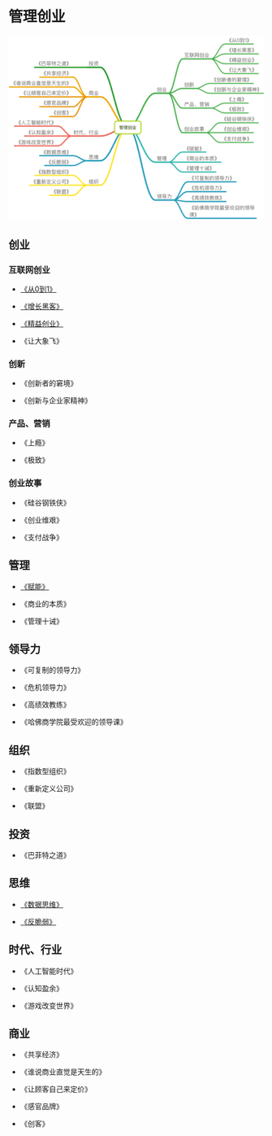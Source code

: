# 管理创业

![image](summary.png)

## 创业

### 互联网创业

- [《从0到1》](chuangye/cong0dao1/从0到1.md)

- [《增长黑客》](chuangye/增长黑客.md)

- [《精益创业》](chuangye/jingyichuangye/精益创业.md)

- 《让大象飞》

### 创新

- 《创新者的窘境》

- 《创新与企业家精神》

### 产品、营销

- 《上瘾》

- 《极致》

### 创业故事

- 《硅谷钢铁侠》

- 《创业维艰》

- 《支付战争》

## 管理

- [《赋能》](chuangye/funeng/赋能.md)

- 《商业的本质》

- 《管理十诫》

## 领导力

- 《可复制的领导力》

- 《危机领导力》

- 《高绩效教练》

- 《哈佛商学院最受欢迎的领导课》

## 组织

- 《指数型组织》

- 《重新定义公司》

- 《联盟》

## 投资

- 《巴菲特之道》

## 思维

- [《数据思维》](chuangye/shujusiwei/数据思维.md)

- [《反脆弱》](chuangye/fancuiruo/反脆弱.md)

## 时代、行业

- 《人工智能时代》

- 《认知盈余》

- 《游戏改变世界》

## 商业

- 《共享经济》

- 《谁说商业直觉是天生的》

- 《让顾客自己来定价》

- 《感官品牌》

- 《创客》

